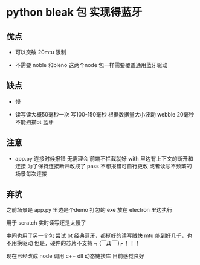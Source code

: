# python bleak 包 实现得蓝牙


## 优点

- 可以突破 20mtu 限制

- 不需要 noble 和bleno 这两个node 包一样需要覆盖通用蓝牙驱动

## 缺点

- 慢

- 读写读大概50毫秒一次 写100-150毫秒  根据数据量大小波动   webble 20毫秒  不能扫描bt 蓝牙

## 注意

- app.py 连接时候报错 无需理会 前端不拦截就好  with 里边有上下文的断开和连接 为了保持连接断开改成了 pass 不想报错可自行更改 或者读写不频繁的场景每次连接



## 弃坑

之前场景是 app.py 里边是个demo  打包的 exe 放在 electron 里边执行

用于 scratch  实时读写还是太慢了 

中间也用了另一个包 尝试 bt 经典蓝牙，都挺好的读写贼快 mtu 能到好几千，也不用换驱动  但是，硬件的芯片不支持 ┑(￣Д ￣)┍ ！！！

现在已经改成  node 调用 c++  dll 动态链接库 目前感觉良好

